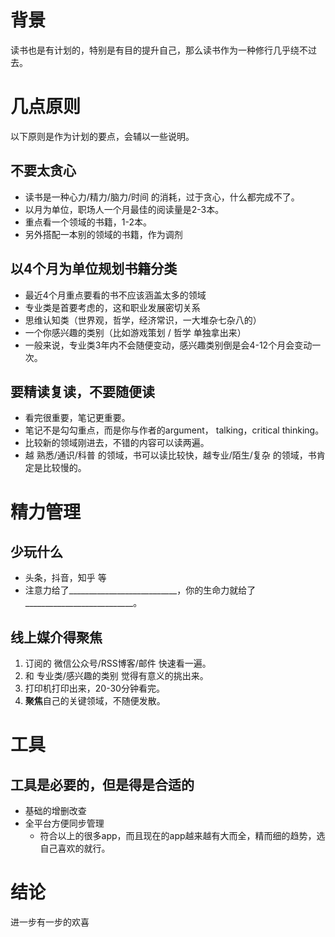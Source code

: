 # 背景

读书也是有计划的，特别是有目的提升自己，那么读书作为一种修行几乎绕不过去。

# 几点原则

以下原则是作为计划的要点，会辅以一些说明。

## 不要太贪心

- 读书是一种心力/精力/脑力/时间 的消耗，过于贪心，什么都完成不了。
- 以月为单位，职场人一个月最佳的阅读量是2-3本。
- 重点看一个领域的书籍，1-2本。
- 另外搭配一本别的领域的书籍，作为调剂

## 以4个月为单位规划书籍分类

- 最近4个月重点要看的书不应该涵盖太多的领域
- 专业类是首要考虑的，这和职业发展密切关系
- 思维认知类（世界观，哲学，经济常识，一大堆杂七杂八的）
- 一个你感兴趣的类别（比如游戏策划 / 哲学 单独拿出来）
- 一般来说，专业类3年内不会随便变动，感兴趣类别倒是会4-12个月会变动一次。

## 要精读复读，不要随便读

- 看完很重要，笔记更重要。
- 笔记不是勾勾重点，而是你与作者的argument， talking，critical thinking。
- 比较新的领域刚进去，不错的内容可以读两遍。
- 越 熟悉/通识/科普 的领域，书可以读比较快，越专业/陌生/复杂 的领域，书肯定是比较慢的。

# 精力管理

## 少玩什么

- 头条，抖音，知乎 等
- 注意力给了___________________________，你的生命力就给了___________________________。

## 线上媒介得聚焦

1. 订阅的 微信公众号/RSS博客/邮件 快速看一遍。
2. 和 专业类/感兴趣的类别 觉得有意义的挑出来。
3. 打印机打印出来，20-30分钟看完。
4. **聚焦**自己的关键领域，不随便发散。

# 工具

## 工具是必要的，但是得是合适的

- 基础的增删改查
- 全平台方便同步管理
  - 符合以上的很多app，而且现在的app越来越有大而全，精而细的趋势，选自己喜欢的就行。

# 结论

进一步有一步的欢喜